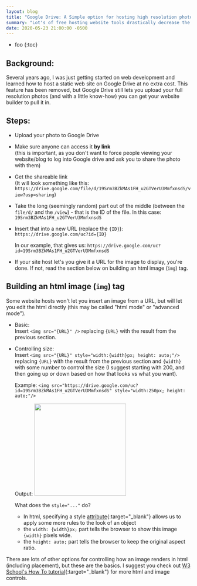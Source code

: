 ```yaml
---
layout: blog
title: "Google Drive: A Simple option for hosting high resolution photos for your website"
summary: "Lot's of free hosting website tools drastically decrease the resolution of images you upload to them, but with Google Drive you can get the full resolution version into your site."
date: 2020-05-23 21:00:00 -0500
---
```


* foo
{:toc}

## Background:

Several years ago, I was just getting started on web development and learned how to host a static web site on Google Drive at no extra cost. This feature has been removed, but Google Drive still lets you upload your full resolution photos (and with a little know-how) you can get your website builder to pull it in.

## Steps:

* Upload your photo to Google Drive

* Make sure anyone can access it <b>by link</b><br/>(this is important, as you don't want to force people viewing your website/blog to log into Google drive and ask you to share the photo with them)

* Get the shareable link<br/>
  (It will look something like this: `https://drive.google.com/file/d/19Srm3BZkMAs1FH_u2GTVerU3MmfxnsdS/view?usp=sharing`)

* Take the long (seemingly random) part out of the middle (between the `file/d/` and the `/view`) - that is the ID of the file.
    In this case: `19Srm3BZkMAs1FH_u2GTVerU3MmfxnsdS`

* Insert that into a new URL (replace the `{ID}`):
    `https://drive.google.com/uc?id={ID}`
    
    In our example, that gives us: `https://drive.google.com/uc?id=19Srm3BZkMAs1FH_u2GTVerU3MmfxnsdS`

* If your site host let's you give it a URL for the image to display, you're done. If not, read the section below on building an html image (`img`) tag.

## Building an html image (`img`) tag

Some website hosts won't let you insert an image from a URL, but will let you edit the html directly (this may be called "html mode" or "advanced mode").

* Basic: 
    <br/>
    Insert `<img src="{URL}" />` replacing `{URL}` with the result from the previous section.

* Controlling size:
    <br/>
    Insert `<img src="{URL}" style="width:{width}px; height: auto;"/>` replacing `{URL}` with the result from the previous section and `{width}` with some number to control the size (I suggest starting with 200, and then going up or down based on how that looks vs what you want).

    Example: `<img src="https://drive.google.com/uc?id=19Srm3BZkMAs1FH_u2GTVerU3MmfxnsdS" style="width:250px; height: auto;"/>`

    Output:
    <img src="https://drive.google.com/uc?id=19Srm3BZkMAs1FH_u2GTVerU3MmfxnsdS" style="width:250px; height: auto;"/>


    What does the `style="..."` do?

    * In html, specifying a style [attribute](https://www.w3schools.com/tags/att_style.asp){:target="_blank"} allows us to apply some more rules to the look of an object
    * the `width: {width}px;` part tells the browser to show this image `{width}` pixels wide.
    * the `height: auto;` part tells the browser to keep the original aspect ratio.

There are lots of other options for controlling how an image renders in html (including placement), but these are the basics. I suggest you check out [W3 School's How To tutorial](https://www.w3schools.com/howto/howto_css_image_center.asp){:target="_blank"} for more html and image controls.